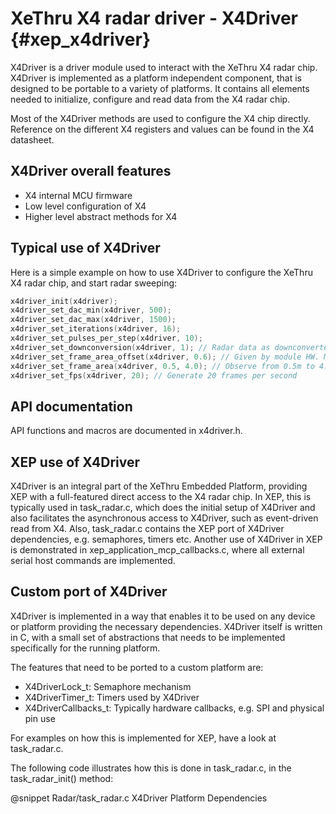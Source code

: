 # XeThru X4 radar driver - X4Driver {#xep_x4driver}

X4Driver is a driver module used to interact with the XeThru X4 radar chip. X4Driver is implemented as a platform independent component, that is designed to be portable to a variety of platforms. It contains all elements needed to initialize, configure and read data from the X4 radar chip.

Most of the X4Driver methods are used to configure the X4 chip directly. Reference on the different X4 registers and values can be found in the X4 datasheet.


## X4Driver overall features

- X4 internal MCU firmware
- Low level configuration of X4
- Higher level abstract methods for X4

## Typical use of X4Driver

Here is a simple example on how to use X4Driver to configure the XeThru X4 radar chip, and start radar sweeping:

```C
x4driver_init(x4driver);
x4driver_set_dac_min(x4driver, 500);
x4driver_set_dac_max(x4driver, 1500);
x4driver_set_iterations(x4driver, 16);
x4driver_set_pulses_per_step(x4driver, 10);
x4driver_set_downconversion(x4driver, 1); // Radar data as downconverted baseband IQ, not RF.
x4driver_set_frame_area_offset(x4driver, 0.6); // Given by module HW. Makes frame_area start = 0 at front of module.
x4driver_set_frame_area(x4driver, 0.5, 4.0); // Observe from 0.5m to 4.0m.
x4driver_set_fps(x4driver, 20); // Generate 20 frames per second
```


## API documentation

API functions and macros are documented in x4driver.h.

## XEP use of X4Driver

X4Driver is an integral part of the XeThru Embedded Platform, providing XEP with a full-featured direct access to the X4 radar chip.
In XEP, this is typically used in task_radar.c, which does the initial setup of X4Driver and also facilitates the asynchronous access to X4Driver, such as event-driven read from X4. Also, task_radar.c contains the XEP port of X4Driver dependencies, e.g. semaphores, timers etc.
Another use of X4Driver in XEP is demonstrated in xep_application_mcp_callbacks.c, where all external serial host commands are implemented.


## Custom port of X4Driver

X4Driver is implemented in a way that enables it to be used on any device or platform providing the necessary dependencies. X4Driver itself is written in C, with a small set of abstractions that needs to be implemented specifically for the running platform.

The features that need to be ported to a custom platform are:

- X4DriverLock_t: Semaphore mechanism
- X4DriverTimer_t: Timers used by X4Driver
- X4DriverCallbacks_t: Typically hardware callbacks, e.g. SPI and physical pin use

For examples on how this is implemented for XEP, have a look at task_radar.c.

The following code illustrates how this is done in task_radar.c, in the task_radar_init() method:

@snippet Radar/task_radar.c X4Driver Platform Dependencies
